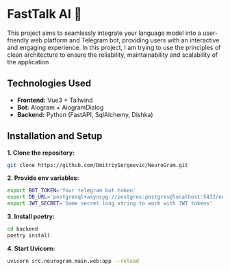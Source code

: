 # FastTalk AI 🚀

This project aims to seamlessly integrate your language model into a user-friendly web platform and Telegram bot, providing users with an interactive and engaging experience. In this project, I am trying to use the principles of clean architecture to ensure the reliability, maintainability and scalability of the application

## Technologies Used

- **Frontend:** Vue3 + Tailwind
- **Bot:** Aiogram + AiogramDialog
- **Backend:** Python (FastAPI, SqlAlchemy, Dishka)

## Installation and Setup

**1. Clone the repository:**
```bash
git clone https://github.com/DmitriySergeevic/NeuroGram.git
```
**2. Provide env variables:**
```bash
export BOT_TOKEN='Your telegram bot token'
export DB_URL='postgresql+asyncpg://postgres:postgres@localhost:5432/neurogram'
export JWT_SECRET='Some secret long string to work with JWT tokens'
```
**3. Install poetry:**
```bash
cd backend
poetry install
```
**4. Start Uvicorn:**
```bash
uvicorn src.neurogram.main.web:app --reload
```
